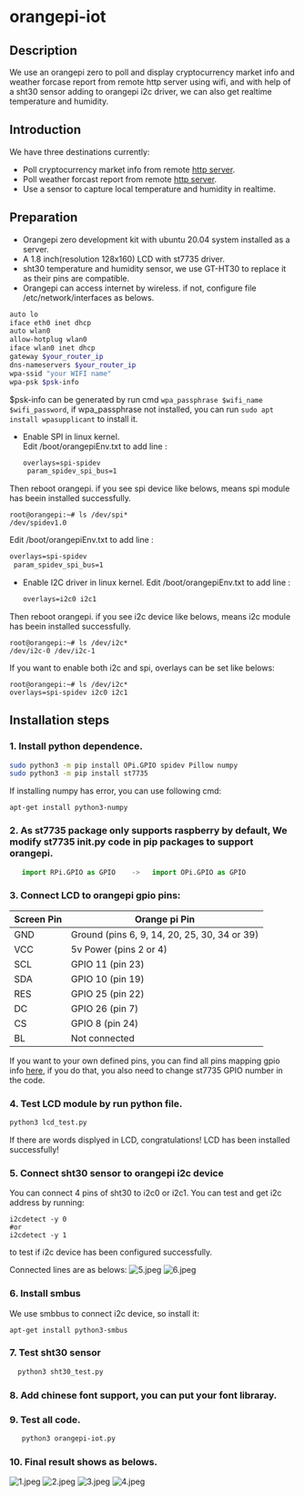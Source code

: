 # orangepi-iot

## Description
We use an orangepi zero to poll and display cryptocurrency market info and weather forcase report from remote http server using wifi, and with help of a sht30 sensor adding to orangepi i2c driver, we can also get realtime temperature and humidity.

## Introduction
We have three destinations currently:  
*  Poll  cryptocurrency market info from remote [http server](http://coinmarketcap.com/).
*  Poll weather forcast report from remote [http server](http://www.weather.com.cn).
*  Use a sensor to capture local temperature and humidity in realtime.
  
## Preparation

* Orangepi zero development kit with ubuntu 20.04 system installed as a server.
* A 1.8 inch(resolution 128x160) LCD with st7735 driver.  
* sht30 temperature and humidity sensor, we use GT-HT30 to replace it as their pins are compatible.
* Orangepi can access internet  by wireless. if not, configure file /etc/network/interfaces as belows.
```bash
auto lo
iface eth0 inet dhcp
auto wlan0
allow-hotplug wlan0
iface wlan0 inet dhcp
gateway $your_router_ip
dns-nameservers $your_router_ip
wpa-ssid "your WIFI name"
wpa-psk $psk-info
```
$psk-info can be generated by run cmd `wpa_passphrase $wifi_name $wifi_password`, if wpa_passphrase not installed, you can run `sudo apt install wpasupplicant` to install it.

* Enable SPI in linux kernel.  
   Edit /boot/orangepiEnv.txt to add line :
   ```txt
   overlays=spi-spidev
    param_spidev_spi_bus=1
   ```
Then reboot orangepi. if you see spi device like belows, means spi module has beein installed successfully.
```
root@orangepi:~# ls /dev/spi*
/dev/spidev1.0
```
Edit /boot/orangepiEnv.txt to add line :
   ```txt
   overlays=spi-spidev
    param_spidev_spi_bus=1
   ```
* Enable I2C driver in linux kernel.
   Edit /boot/orangepiEnv.txt to add line :
   ```txt
   overlays=i2c0 i2c1
   ```
Then reboot orangepi. if you see i2c device like belows, means i2c module has beein installed successfully.
```
root@orangepi:~# ls /dev/i2c*
/dev/i2c-0 /dev/i2c-1
```

If you want to enable both i2c and spi, overlays can be set like belows:
```
root@orangepi:~# ls /dev/i2c*
overlays=spi-spidev i2c0 i2c1
```

## Installation steps

### 1. Install python dependence.
   ```bash
   sudo python3 -m pip install OPi.GPIO spidev Pillow numpy
   sudo python3 -m pip install st7735
   ```
If installing numpy has error, you can use following cmd:
```
apt-get install python3-numpy
```

### 2. As st7735 package only supports raspberry by default, We modify st7735 __init__.py code in pip packages to support orangepi. 
   
```.py
   import RPi.GPIO as GPIO    ->   import OPi.GPIO as GPIO
```

### 3. Connect LCD to orangepi gpio pins:

 |  Screen Pin|	Orange pi Pin|
 |--|--|
|GND	| Ground (pins 6, 9, 14, 20, 25, 30, 34 or 39)|
|VCC	|5v Power (pins 2 or 4)|
|SCL	|GPIO 11 (pin 23)|
|SDA	|GPIO 10 (pin 19)|
|RES	|GPIO 25 (pin 22)|
|DC	|GPIO 26 (pin 7)|
|CS	|GPIO 8 (pin 24)|
|BL	|Not connected|

If you want to your own defined pins, you can find all pins mapping gpio info [here](https://pinout.xyz/), if you do that, you also need to change 
 st7735 GPIO number in the code.  

### 4. Test LCD module by run  python file.
   ```bash
   python3 lcd_test.py
   ```
If there are words displyed in LCD, congratulations! LCD has been installed successfully!

### 5. Connect sht30 sensor to orangepi i2c device
You can connect 4 pins of sht30 to i2c0 or i2c1. You can test and get i2c address by running:
```
i2cdetect -y 0
#or 
i2cdetect -y 1
``` 
to test if i2c device has been configured successfully.
 
Connected lines are as belows:
![5.jpeg](./docs/5.jpeg)
![6.jpeg](./docs/6.jpeg)

### 6. Install smbus 
We use smbbus to connect i2c device, so install it:
```
apt-get install python3-smbus
```
### 7. Test sht30 sensor
 ```bash
   python3 sht30_test.py
   ```
### 8. Add chinese font support, you can put your font libraray.

### 9. Test all code.
    
```bash
   python3 orangepi-iot.py
```

### 10. Final result shows as belows.
![1.jpeg](./docs/1.jpeg)
![2.jpeg](./docs/2.jpeg)
![3.jpeg](./docs/3.jpeg)
![4.jpeg](./docs/4.jpeg)


